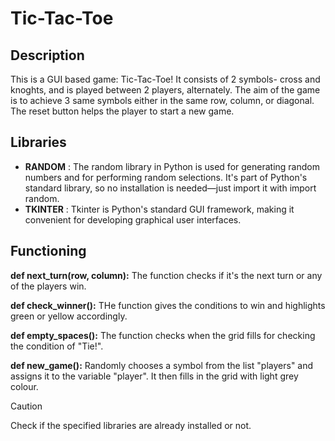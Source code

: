 # Tic-Tac-Toe

## Description
This is a GUI based game: Tic-Tac-Toe! It consists of 2 symbols- cross and knoghts, and is played between 2 players, alternately. The aim of the game is to achieve 3 same symbols either in the same row, column, or diagonal. The reset button helps the player to start a new game.

## Libraries
- **RANDOM** : The random library in Python is used for generating random numbers and for performing random selections. It's part of Python's standard library, so no installation is needed—just import it with import random.
- **TKINTER** : Tkinter is Python's standard GUI framework, making it convenient for developing graphical user interfaces.

## Functioning

**def next_turn(row, column):** The function checks if it's the next turn or any of the players win.

**def check_winner():** THe function gives the conditions to win and highlights green or yellow accordingly.

**def empty_spaces():** The function checks when the grid fills for checking the condition of "Tie!".

**def new_game():** Randomly chooses a symbol from the list "players" and assigns it to the variable "player". It then fills in the grid with light grey colour.

> [!CAUTION]
> Check if the specified libraries are already installed or not.